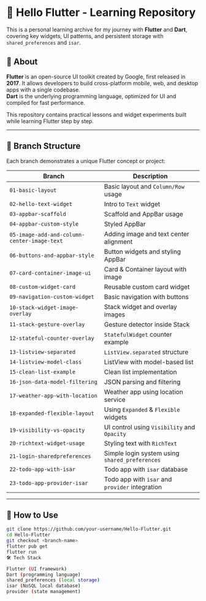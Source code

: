 # 📱 Hello Flutter - Learning Repository

This is a personal learning archive for my journey with **Flutter** and **Dart**, covering key widgets, UI patterns, and persistent storage with `shared_preferences` and `isar`.

## 🧠 About

**Flutter** is an open-source UI toolkit created by Google, first released in **2017**. It allows developers to build cross-platform mobile, web, and desktop apps with a single codebase.  
**Dart** is the underlying programming language, optimized for UI and compiled for fast performance.

This repository contains practical lessons and widget experiments built while learning Flutter step by step.

---

## 📂 Branch Structure

Each branch demonstrates a unique Flutter concept or project:

| Branch | Description |
|--------|-------------|
| `01-basic-layout` | Basic layout and `Column/Row` usage |
| `02-hello-text-widget` | Intro to `Text` widget |
| `03-appbar-scaffold` | Scaffold and AppBar usage |
| `04-appbar-custom-style` | Styled AppBar |
| `05-image-add-and-column-center-image-text` | Adding image and text center alignment |
| `06-buttons-and-appbar-style` | Button widgets and styling AppBar |
| `07-card-container-image-ui` | Card & Container layout with image |
| `08-custom-widget-card` | Reusable custom card widget |
| `09-navigation-custom-widget` | Basic navigation with buttons |
| `10-stack-widget-image-overlay` | Stack widget and overlay images |
| `11-stack-gesture-overlay` | Gesture detector inside Stack |
| `12-stateful-counter-overlay` | `StatefulWidget` counter example |
| `13-listview-separated` | `ListView.separated` structure |
| `14-listview-model-class` | ListView with model-based list |
| `15-clean-list-example` | Clean list implementation |
| `16-json-data-model-filtering` | JSON parsing and filtering |
| `17-weather-app-with-location` | Weather app using location service |
| `18-expanded-flexible-layout` | Using `Expanded` & `Flexible` widgets |
| `19-visibility-vs-opacity` | UI control using `Visibility` and `Opacity` |
| `20-richtext-widget-usage` | Styling text with `RichText` |
| `21-login-sharedpreferences` | Simple login system using `shared_preferences` |
| `22-todo-app-with-isar` | Todo app with `isar` database |
| `23-todo-app-provider-isar` | Todo app with `isar` and `provider` integration |

---

## 🚀 How to Use

```bash
git clone https://github.com/your-username/Hello-Flutter.git
cd Hello-Flutter
git checkout <branch-name>
flutter pub get
flutter run
🛠️ Tech Stack

Flutter (UI framework)
Dart (programming language)
shared_preferences (local storage)
isar (NoSQL local database)
provider (state management)

